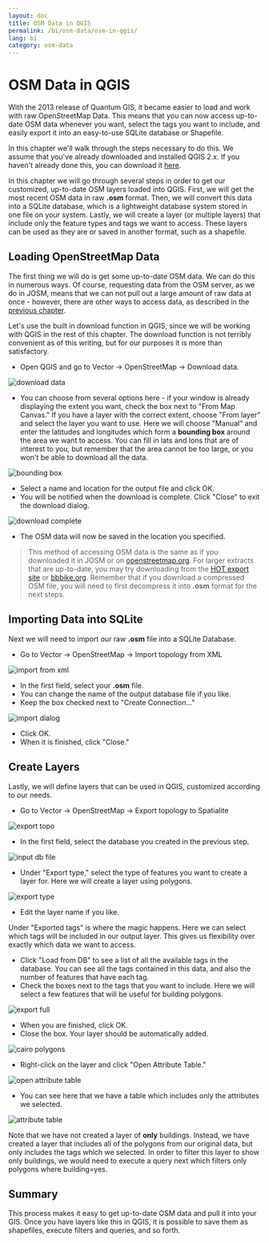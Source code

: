```yaml
---
layout: doc
title: OSM Data in QGIS
permalink: /bi/osm-data/osm-in-qgis/
lang: bi
category: osm-data
---
```


OSM Data in QGIS
=================
With the 2013 release of Quantum GIS, it became easier to load and work with
raw OpenStreetMap Data. This means that you can now access up-to-date OSM
data whenever you want, select the tags you want to include, and easily export
it into an easy-to-use SQLite database or Shapefile.

In this chapter we'll walk through the steps necessary to do this. We assume
that you've already downloaded and installed QGIS 2.x. If you haven't already done
this, you can download it [here](http://www.qgis.org/en/site/forusers/download.html).

In this chapter we will go through several steps in order to get our customized, up-to-date
OSM layers loaded into QGIS. First, we will get the most recent OSM data in raw **.osm**
format. Then, we will convert this data into a SQLite database, which is a lightweight
database system stored in one file on your system. Lastly, we will create a layer (or
multiple layers) that include only the feature types and tags we want to access. These
layers can be used as they are or saved in another format, such as a shapefile.

Loading OpenStreetMap Data
---------------------------
The first thing we will do is get some up-to-date OSM data. We can do this in numerous ways.
Of course, requesting data from the OSM server, as we do in JOSM, means that we can not pull
out a large amount of raw data at once - however, there are other ways to access data, as
described in the [previous chapter](/en/osm-data/getting-data).

Let's use the built in download function in QGIS, since we will be working with QGIS in
the rest of this chapter. The download function is not terribly convenient as of this
writing, but for our purposes it is more than satisfactory.

-	Open QGIS and go to Vector -> OpenStreetMap -> Download data.

![download data][]

-	You can choose from several options here - if your window is already displaying the extent
	you want, check the box next to "From Map Canvas." If you have a layer with the correct
	extent, choose "From layer" and select the layer you want to use. Here we will choose "Manual"
	and enter the latitudes and longitudes which form a **bounding box** around the area we
	want to access. You can fill in lats and lons that are of interest to you, but remember
	that the area cannot be too large, or you won't be able to download all the data.

![bounding box][]

-	Select a name and location for the output file and click OK.
-	You will be notified when the download is complete. Click "Close" to exit the download
	dialog.

![download complete][]

-	The OSM data will now be saved in the location you specified.

>	This method of accessing OSM data is the same as if you downloaded it in JOSM or on
>	[openstreetmap.org](http://www.openstreetmap.org). For larger extracts that are up-to-date,
>	you may try downloading from the [HOT export site](http://export.hotosm.org) or
>	[bbbike.org](http://extract.bbbike.org/). Remember that if you download a compressed OSM file,
>	you will need to first decompress it into **.osm** format for the next steps.

Importing Data into SQLite
---------------------------
Next we will need to import our raw **.osm** file into a SQLite Database.

-	Go to Vector -> OpenStreetMap -> Import topology from XML

![import from xml][]

-	In the first field, select your **.osm** file.
-	You can change the name of the output database file if you like.
-	Keep the box checked next to "Create Connection..."

![import dialog][]

-	Click OK.
-	When it is finished, click "Close."

Create Layers
--------------
Lastly, we will define layers that can be used in QGIS, customized according to our needs.

-	Go to Vector -> OpenStreetMap -> Export topology to Spatialite

![export topo][]

-	In the first field, select the database you created in the previous step.

![input db file][]

-	Under "Export type," select the type of features you want to create a layer for. Here
	we will create a layer using polygons.

![export type][]

-	Edit the layer name if you like.

Under "Exported tags" is where the magic happens. Here we can select which tags will be
included in our output layer. This gives us flexibility over exactly which data we want to
access.

-	Click "Load from DB" to see a list of all the available tags in the database. You can see
	all the tags contained in this data, and also the number of features that have each tag.
-	Check the boxes next to the tags that you want to include. Here we will select a few features
	that will be useful for building polygons.

![export full][]

-	When you are finished, click OK.
-	Close the box. Your layer should be automatically added.

![cairo polygons][]

-	Right-click on the layer and click "Open Attribute Table."

![open attribute table][]

-	You can see here that we have a table which includes only the attributes we selected.

![attribute table][]

Note that we have not created a layer of **only** buildings. Instead, we have created a layer
that includes all of the polygons from our original data, but only includes the tags which we
selected. In order to filter this layer to show only buildings, we would need to execute a query
next which filters only polygons where building=yes.

Summary
-------
This process makes it easy to get up-to-date OSM data and pull it into your GIS. Once you have
layers like this in QGIS, it is possible to save them as shapefiles, execute filters and queries,
and so forth.


[download data]: /images/en/osm-data/osm-in-qgis/download_data.png
[bounding box]: /images/en/osm-data/osm-in-qgis/bounding_box.png
[download complete]: /images/en/osm-data/osm-in-qgis/download_complete.png
[import from xml]: /images/en/osm-data/osm-in-qgis/import_topo_from_xml.png
[import dialog]: /images/en/osm-data/osm-in-qgis/import_dialog.png
[export topo]: /images/en/osm-data/osm-in-qgis/export_topo.png
[input db file]: /images/en/osm-data/osm-in-qgis/input_db_file.png
[export type]: /images/en/osm-data/osm-in-qgis/export_type.png
[export full]: /images/en/osm-data/osm-in-qgis/export_full.png
[cairo polygons]: /images/en/osm-data/osm-in-qgis/cairo_polygons.png
[open attribute table]: /images/en/osm-data/osm-in-qgis/open_attribute_table.png
[attribute table]: /images/en/osm-data/osm-in-qgis/attribute_table.png
